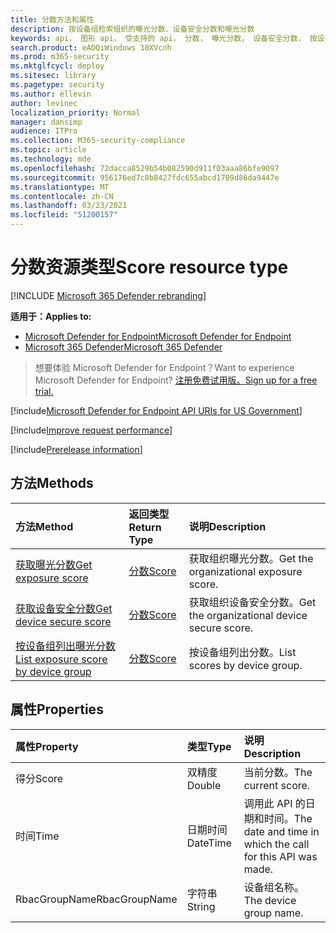 ```yaml
---
title: 分数方法和属性
description: 按设备组检索组织的曝光分数、设备安全分数和曝光分数
keywords: api， 图形 api， 受支持的 api， 分数， 曝光分数， 设备安全分数， 按设备组的曝光分数
search.product: eADQiWindows 10XVcnh
ms.prod: m365-security
ms.mktglfcycl: deploy
ms.sitesec: library
ms.pagetype: security
ms.author: ellevin
author: levinec
localization_priority: Normal
manager: dansimp
audience: ITPro
ms.collection: M365-security-compliance
ms.topic: article
ms.technology: mde
ms.openlocfilehash: 72dacca8529b54b082590d911f03aaa86bfe9097
ms.sourcegitcommit: 956176ed7c8b8427fdc655abcd1709d86da9447e
ms.translationtype: MT
ms.contentlocale: zh-CN
ms.lasthandoff: 03/23/2021
ms.locfileid: "51200157"
---
```

# <a name="score-resource-type"></a><span data-ttu-id="6bfd2-104">分数资源类型</span><span class="sxs-lookup"><span data-stu-id="6bfd2-104">Score resource type</span></span>

[!INCLUDE [Microsoft 365 Defender rebranding](../../includes/microsoft-defender.md)]


<span data-ttu-id="6bfd2-105">**适用于：**</span><span class="sxs-lookup"><span data-stu-id="6bfd2-105">**Applies to:**</span></span>
- [<span data-ttu-id="6bfd2-106">Microsoft Defender for Endpoint</span><span class="sxs-lookup"><span data-stu-id="6bfd2-106">Microsoft Defender for Endpoint</span></span>](https://go.microsoft.com/fwlink/?linkid=2154037)
- [<span data-ttu-id="6bfd2-107">Microsoft 365 Defender</span><span class="sxs-lookup"><span data-stu-id="6bfd2-107">Microsoft 365 Defender</span></span>](https://go.microsoft.com/fwlink/?linkid=2118804)

> <span data-ttu-id="6bfd2-108">想要体验 Microsoft Defender for Endpoint？</span><span class="sxs-lookup"><span data-stu-id="6bfd2-108">Want to experience Microsoft Defender for Endpoint?</span></span> [<span data-ttu-id="6bfd2-109">注册免费试用版。</span><span class="sxs-lookup"><span data-stu-id="6bfd2-109">Sign up for a free trial.</span></span>](https://www.microsoft.com/microsoft-365/windows/microsoft-defender-atp?ocid=docs-wdatp-exposedapis-abovefoldlink) 

[!include[Microsoft Defender for Endpoint API URIs for US Government](../../includes/microsoft-defender-api-usgov.md)]

[!include[Improve request performance](../../includes/improve-request-performance.md)]


[!include[Prerelease information](../../includes/prerelease.md)]

## <a name="methods"></a><span data-ttu-id="6bfd2-110">方法</span><span class="sxs-lookup"><span data-stu-id="6bfd2-110">Methods</span></span>

<span data-ttu-id="6bfd2-111">方法</span><span class="sxs-lookup"><span data-stu-id="6bfd2-111">Method</span></span> |<span data-ttu-id="6bfd2-112">返回类型</span><span class="sxs-lookup"><span data-stu-id="6bfd2-112">Return Type</span></span> |<span data-ttu-id="6bfd2-113">说明</span><span class="sxs-lookup"><span data-stu-id="6bfd2-113">Description</span></span>
:---|:---|:---
[<span data-ttu-id="6bfd2-114">获取曝光分数</span><span class="sxs-lookup"><span data-stu-id="6bfd2-114">Get exposure score</span></span>](get-exposure-score.md) | [<span data-ttu-id="6bfd2-115">分数</span><span class="sxs-lookup"><span data-stu-id="6bfd2-115">Score</span></span>](score.md) | <span data-ttu-id="6bfd2-116">获取组织曝光分数。</span><span class="sxs-lookup"><span data-stu-id="6bfd2-116">Get the organizational exposure score.</span></span>
[<span data-ttu-id="6bfd2-117">获取设备安全分数</span><span class="sxs-lookup"><span data-stu-id="6bfd2-117">Get device secure score</span></span>](get-device-secure-score.md) | [<span data-ttu-id="6bfd2-118">分数</span><span class="sxs-lookup"><span data-stu-id="6bfd2-118">Score</span></span>](score.md) | <span data-ttu-id="6bfd2-119">获取组织设备安全分数。</span><span class="sxs-lookup"><span data-stu-id="6bfd2-119">Get the organizational device secure score.</span></span>
[<span data-ttu-id="6bfd2-120">按设备组列出曝光分数</span><span class="sxs-lookup"><span data-stu-id="6bfd2-120">List exposure score by device group</span></span>](get-machine-group-exposure-score.md)| [<span data-ttu-id="6bfd2-121">分数</span><span class="sxs-lookup"><span data-stu-id="6bfd2-121">Score</span></span>](score.md) | <span data-ttu-id="6bfd2-122">按设备组列出分数。</span><span class="sxs-lookup"><span data-stu-id="6bfd2-122">List scores by device group.</span></span>

## <a name="properties"></a><span data-ttu-id="6bfd2-123">属性</span><span class="sxs-lookup"><span data-stu-id="6bfd2-123">Properties</span></span>

<span data-ttu-id="6bfd2-124">属性</span><span class="sxs-lookup"><span data-stu-id="6bfd2-124">Property</span></span> |  <span data-ttu-id="6bfd2-125">类型</span><span class="sxs-lookup"><span data-stu-id="6bfd2-125">Type</span></span>    |   <span data-ttu-id="6bfd2-126">说明</span><span class="sxs-lookup"><span data-stu-id="6bfd2-126">Description</span></span>
:---|:---|:---
<span data-ttu-id="6bfd2-127">得分</span><span class="sxs-lookup"><span data-stu-id="6bfd2-127">Score</span></span> | <span data-ttu-id="6bfd2-128">双精度</span><span class="sxs-lookup"><span data-stu-id="6bfd2-128">Double</span></span> | <span data-ttu-id="6bfd2-129">当前分数。</span><span class="sxs-lookup"><span data-stu-id="6bfd2-129">The current score.</span></span>
<span data-ttu-id="6bfd2-130">时间</span><span class="sxs-lookup"><span data-stu-id="6bfd2-130">Time</span></span> | <span data-ttu-id="6bfd2-131">日期时间</span><span class="sxs-lookup"><span data-stu-id="6bfd2-131">DateTime</span></span> | <span data-ttu-id="6bfd2-132">调用此 API 的日期和时间。</span><span class="sxs-lookup"><span data-stu-id="6bfd2-132">The date and time in which the call for this API was made.</span></span>
<span data-ttu-id="6bfd2-133">RbacGroupName</span><span class="sxs-lookup"><span data-stu-id="6bfd2-133">RbacGroupName</span></span> | <span data-ttu-id="6bfd2-134">字符串</span><span class="sxs-lookup"><span data-stu-id="6bfd2-134">String</span></span> | <span data-ttu-id="6bfd2-135">设备组名称。</span><span class="sxs-lookup"><span data-stu-id="6bfd2-135">The device group name.</span></span>
